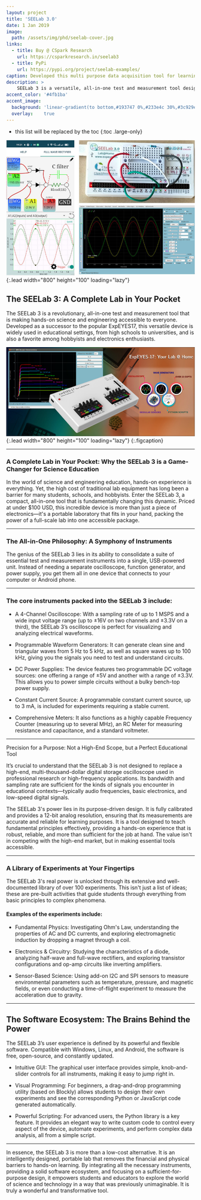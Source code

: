 ```yaml
---
layout: project
title: 'SEELab 3.0'
date: 1 Jan 2019
image:  
  path: /assets/img/phd/seelab-cover.jpg
links:
  - title: Buy @ CSpark Research
    url: https://csparkresearch.in/seelab3
  - title: PyPi
    url: https://pypi.org/project/seelab-examples/
caption: Developed this multi purpose data acquisition tool for learning electronics
description: >
    SEELab 3 is a versatile, all-in-one test and measurement tool designed for hands-on learning in science and engineering. It's an upgrade to its predecessor, ExpEYES17, and is widely used for educational purposes from high school to university level. The device is known for its simplicity, flexibility, and low cost, making it an accessible tool for students and individuals.
accent_color: '#4fb1ba'
accent_image:
  background: 'linear-gradient(to bottom,#193747 0%,#233e4c 30%,#3c929e 50%,#d5d5d4 70%,#cdccc8 100%)'
  overlay:    true
---
```


* this list will be replaced by the toc
{:toc .large-only}

![Full-width image](/assets/img/phd/seelab_fw.jpg){:.lead width="800" height="100" loading="lazy"}

## The SEELab 3: A Complete Lab in Your Pocket

The SEELab 3 is a revolutionary, all-in-one test and measurement tool that is making hands-on science and engineering accessible to everyone. Developed as a successor to the popular ExpEYES17, this versatile device is widely used in educational settings, from high schools to universities, and is also a favorite among hobbyists and electronics enthusiasts.


![Full-width image](/assets/img/phd/expeyes.jpg){:.lead width="800" height="100" loading="lazy"}
{:.figcaption}


---

### A Complete Lab in Your Pocket: Why the SEELab 3 is a Game-Changer for Science Education

In the world of science and engineering education, hands-on experience is everything. Yet, the high cost of traditional lab equipment has long been a barrier for many students, schools, and hobbyists. Enter the SEELab 3, a compact, all-in-one tool that is fundamentally changing this dynamic. Priced at under $100 USD, this incredible device is more than just a piece of electronics—it's a portable laboratory that fits in your hand, packing the power of a full-scale lab into one accessible package.

---

### The All-in-One Philosophy: A Symphony of Instruments

The genius of the SEELab 3 lies in its ability to consolidate a suite of essential test and measurement instruments into a single, USB-powered unit. Instead of needing a separate oscilloscope, function generator, and power supply, you get them all in one device that connects to your computer or Android phone.

---

### The core instruments packed into the SEELab 3 include:

* A 4-Channel Oscilloscope: With a sampling rate of up to 1 MSPS and a wide input voltage range (up to ±16V on two channels and ±3.3V on a third), the SEELab 3’s oscilloscope is perfect for visualizing and analyzing electrical waveforms.

* Programmable Waveform Generators: It can generate clean sine and triangular waves from 5 Hz to 5 kHz, as well as square waves up to 100 kHz, giving you the signals you need to test and understand circuits.

* DC Power Supplies: The device features two programmable DC voltage sources: one offering a range of ±5V and another with a range of ±3.3V. This allows you to power simple circuits without a bulky bench-top power supply.

* Constant Current Source: A programmable constant current source, up to 3 mA, is included for experiments requiring a stable current.

* Comprehensive Meters: It also functions as a highly capable Frequency Counter (measuring up to several MHz), an RC Meter for measuring resistance and capacitance, and a standard voltmeter.

---

Precision for a Purpose: Not a High-End Scope, but a Perfect Educational Tool

It’s crucial to understand that the SEELab 3 is not designed to replace a high-end, multi-thousand-dollar digital storage oscilloscope used in professional research or high-frequency applications. Its bandwidth and sampling rate are sufficient for the kinds of signals you encounter in educational contexts—typically audio frequencies, basic electronics, and low-speed digital signals.

The SEELab 3's power lies in its purpose-driven design. It is fully calibrated and provides a 12-bit analog resolution, ensuring that its measurements are accurate and reliable for learning purposes. It is a tool designed to teach fundamental principles effectively, providing a hands-on experience that is robust, reliable, and more than sufficient for the job at hand. The value isn't in competing with the high-end market, but in making essential tools accessible.

---

### A Library of Experiments at Your Fingertips

The SEELab 3's real power is unlocked through its extensive and well-documented library of over 100 experiments. This isn't just a list of ideas; these are pre-built activities that guide students through everything from basic principles to complex phenomena.

#### Examples of the experiments include:

* Fundamental Physics: Investigating Ohm's Law, understanding the properties of AC and DC currents, and exploring electromagnetic induction by dropping a magnet through a coil.

* Electronics & Circuitry: Studying the characteristics of a diode, analyzing half-wave and full-wave rectifiers, and exploring transistor configurations and op-amp circuits like inverting amplifiers.

* Sensor-Based Science: Using add-on I2C and SPI sensors to measure environmental parameters such as temperature, pressure, and magnetic fields, or even conducting a time-of-flight experiment to measure the acceleration due to gravity.

---

## The Software Ecosystem: The Brains Behind the Power

The SEELab 3’s user experience is defined by its powerful and flexible software. Compatible with Windows, Linux, and Android, the software is free, open-source, and constantly updated.

* Intuitive GUI: The graphical user interface provides simple, knob-and-slider controls for all instruments, making it easy to jump right in.

* Visual Programming: For beginners, a drag-and-drop programming utility (based on Blockly) allows students to design their own experiments and see the corresponding Python or JavaScript code generated automatically.

* Powerful Scripting: For advanced users, the Python library is a key feature. It provides an elegant way to write custom code to control every aspect of the device, automate experiments, and perform complex data analysis, all from a simple script.


--- 

In essence, the SEELab 3 is more than a low-cost alternative. It is an intelligently designed, portable lab that removes the financial and physical barriers to hands-on learning. By integrating all the necessary instruments, providing a solid software ecosystem, and focusing on a sufficient-for-purpose design, it empowers students and educators to explore the world of science and technology in a way that was previously unimaginable. It is truly a wonderful and transformative tool.
